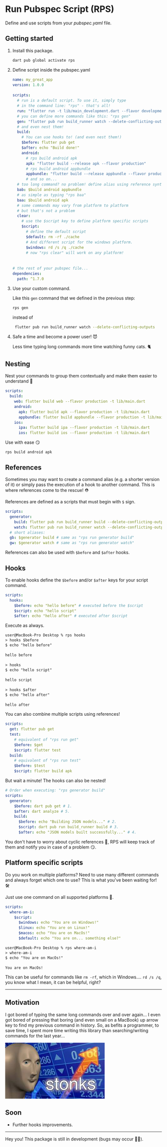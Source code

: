 # Run Pubspec Script (RPS)

Define and use scripts from your _pubspec.yaml_ file.

## Getting started

1. Install this package.

   ```bash
   dart pub global activate rps
   ```

2. Define script inside the pubspec.yaml

   ```yaml
   name: my_great_app
   version: 1.0.0

   scripts:
     # run is a default script. To use it, simply type
     # in the command line: "rps" - that's all!
     run: "flutter run -t lib/main_development.dart --flavor development"
     # you can define more commands like this: "rps gen"
     gen: "flutter pub run build_runner watch --delete-conflicting-outputs"
     # and even nest them!
     build:
       # You can use hooks to! (and even nest them!)
       $before: flutter pub get
       $after: echo "Build done!"
       android:
         # rps build android apk
         apk: "flutter build --release apk --flavor production"
         # rps build android appbundle
         appbundle: "flutter build --release appbundle --flavor production"
         # and so on...
     # too long command? no problem! define alias using reference syntax!
     bab: $build android appbundle
     # as simple as typing "rps baa"
     baa: $build android apk 
     # some commands may vary from platform to platform
     # but that's not a problem
     clear:
       # use the $script key to define platform specific scripts
       $script:
         # define the default script
         $default: rm -rf ./cache
         # And different script for the windows platform.
         $windows: rd /s /q ./cache
         # now "rps clear" will work on any platform!


   # the rest of your pubspec file...
   dependencies:
     path: ^1.7.0
   ```

3. Use your custom command.

   Like this `gen` command that we defined in the previous step:

   ```bash
   rps gen
   ```

   instead of

   ```bash
    flutter pub run build_runner watch --delete-conflicting-outputs
   ```

4. Safe a time and become a power user! 😈

   Less time typing long commands more time watching funny cats. 🐈

## Nesting

Nest your commands to group them contextually and make them easier to understand 🧪

```yaml
scripts:
  build:
    web: flutter build web --flavor production -t lib/main.dart
    android:
      apk: flutter build apk --flavor production -t lib/main.dart
      appbundle: flutter build appbundle --flavor production -t lib/main.dart
    ios:
      ipa: flutter build ipa --flavor production -t lib/main.dart
      ios: flutter build ios --flavor production -t lib/main.dart
```

Use with ease 😏

```
rps build android apk
```

## References

Sometimes you may want to create a command alias (e.g. a shorter version of it) or simply pass the execution of a hook to another command. This is where references come to the rescue! ⛑

References are defined as a scripts that must begin with `$` sign.

```yaml
scripts:
  generator:
    build: flutter pub run build_runner build --delete-conflicting-outputs
    watch: flutter pub run build_runner watch --delete-conflicting-outputs
  # short aliases:
  gb: $generator build # same as "rps run generator build"
  gw: $generator watch # same as "rps run generator watch"
```

References can also be used with `$before` and `$after` hooks.

## Hooks

To enable hooks define the `$before` and/or `$after` keys for your script command.

```yaml
scripts:
  hooks:
    $before: echo "hello before" # executed before the $script
    $script: echo "hello script"
    $after: echo "hello after" # executed after $script
```

Execute as always.

```
user@MacBook-Pro Desktop % rps hooks
> hooks $before
$ echo "hello before"

hello before

> hooks
$ echo "hello script"

hello script

> hooks $after
$ echo "hello after"

hello after
```

You can also combine multiple scripts using references!

```yaml
scripts:
  get: flutter pub get
  test:
    # equivalent of "rps run get"
    $before: $get
    $script: flutter test
  build:
    # equivalent of "rps run test"
    $before: $test
    $script: flutter build apk
```

But wait a minute! The hooks can also be nested!

```yaml
# Order when executing: "rps generator build"
scripts:
  generator:
    $before: dart pub get # 1.
    $after: dart analyze # 5.
    build:
      $before: echo "Building JSON models..." # 2.
      $script: dart pub run build_runner build # 3.
      $after: echo "JSON models built successfully..." # 4.
```

You don't have to worry about cyclic references 🔄, RPS will keep track of them and notify you in case of a problem 😏.

## Platform specific scripts

Do you work on multiple platforms? Need to use many different commands and always forget which one to use? This is what you've been waiting for! 🛠

Just use one command on all supported platforms 💪.

```yaml
scripts:
  where-am-i:
    $script:
      $windows: echo "You are on Windows!"
      $linux: echo "You are on Linux!"
      $macos: echo "You are on MacOs!"
      $default: echo "You are on... something else?"
```

```
user@MacBook-Pro Desktop % rps where-am-i
> where-am-i
$ echo "You are on MacOs!"

You are on MacOs!
```

This can be useful for commands like `rm -rf`, which in Windows.... `rd /s /q`, you know what I mean, it can be helpful, right?

---

## Motivation

I got bored of typing the same long commands over and over again... I even got bored of pressing that boring (and even small on a MacBook) up arrow key to find my previous command in history. So, as befits a programmer, to save time, I spent more time writing this library than searching/writing commands for the last year...

![stonks](./stonks.jpg)

## Soon

- Further hooks improvements.

---

Hey you! This package is still in development (bugs may occur 🐛😏).

